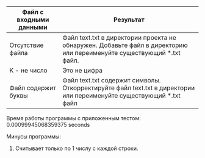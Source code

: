 
| Файл с входными данными  | Результат |
| ------------- | ------------- |
| Отсутствие файла  | Файл text.txt в директории проекта не обнаружен. Добавьте файл в директорию или переименуйте существующий *.txt файл. |
| K - не число  | Это не цифра  |
| Файл содержит буквы | Файл text.txt содержит символы. Откорректируйте файл text.txt в директории или переименуйте существующий *.txt файл  |


Время работы программы с приложенным тестом: 0.00099945068359375 seconds

Минусы программы: 
1. Считывает только по 1 числу с каждой строки. 
